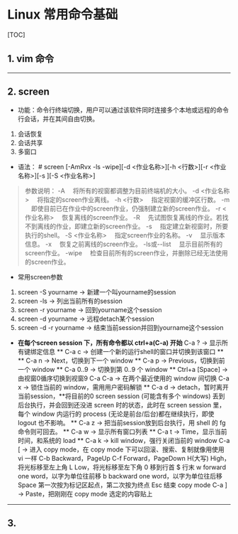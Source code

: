# Linux 常用命令基础

[TOC]

## 1. vim 命令


---
## 2. screen

* 功能：命令行终端切换，用户可以通过该软件同时连接多个本地或远程的命令行会话，并在其间自由切换。
1. 会话恢复
2. 会话共享
3. 多窗口
* 语法：
\# screen [-AmRvx -ls -wipe][-d <作业名称>][-h <行数>][-r <作业名称>][-s ][-S <作业名称>]
> 参数说明：
-A 　将所有的视窗都调整为目前终端机的大小。
-d <作业名称> 　将指定的screen作业离线。
-h <行数> 　指定视窗的缓冲区行数。
-m 　即使目前已在作业中的screen作业，仍强制建立新的screen作业。
-r <作业名称> 　恢复离线的screen作业。
-R 　先试图恢复离线的作业。若找不到离线的作业，即建立新的screen作业。
-s 　指定建立新视窗时，所要执行的shell。
-S <作业名称> 　指定screen作业的名称。
-v 　显示版本信息。
-x 　恢复之前离线的screen作业。
-ls或--list 　显示目前所有的screen作业。
-wipe 　检查目前所有的screen作业，并删除已经无法使用的screen作业。

* 常用screen参数
1. screen -S yourname  -> 新建一个叫yourname的session
2. screen -ls  -> 列出当前所有的session
3. screen -r yourname  -> 回到yourname这个session
4. screen -d yourname  -> 远程detach某个session
5. screen -d -r yourname  -> 结束当前session并回到yourname这个session

* <b>在每个screen session 下，所有命令都以 ctrl+a(C-a) 开始</b>
C-a ? -> 显示所有键绑定信息
** C-a c -> 创建一个新的运行shell的窗口并切换到该窗口 **
** C-a n -> Next，切换到下一个 window   **
C-a p -> Previous，切换到前一个 window 
** C-a 0..9 -> 切换到第 0..9 个 window **
Ctrl+a [Space] -> 由视窗0循序切换到视窗9
C-a C-a -> 在两个最近使用的 window 间切换 
C-a x -> 锁住当前的 window，需用用户密码解锁
** C-a d -> detach，暂时离开当前session，**将目前的0 screen session (可能含有多个 windows) 丢到后台执行，并会回到还没进 screen 时的状态，此时在 screen session 里，每个 window 内运行的 process (无论是前台/后台)都在继续执行，即使 logout 也不影响。 
** C-a z -> 把当前session放到后台执行，用 shell 的 fg 命令则可回去。 **
C-a w -> 显示所有窗口列表
** C-a t -> Time，显示当前时间，和系统的 load  **
C-a k -> kill window，强行关闭当前的 window
C-a [ -> 进入 copy mode，在 copy mode 下可以回滚、搜索、复制就像用使用 vi 一样
C-b Backward，PageUp 
C-f Forward，PageDown 
    H(大写) High，将光标移至左上角 
    L Low，将光标移至左下角 
    0 移到行首 
    $ 行末 
    w forward one word，以字为单位往前移 
    b backward one word，以字为单位往后移 
    Space 第一次按为标记区起点，第二次按为终点 
    Esc 结束 copy mode 
C-a ] -> Paste，把刚刚在 copy mode 选定的内容贴上

---

## 3. 